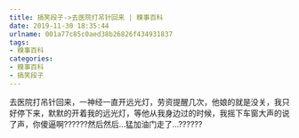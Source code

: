 ```yaml
---
title: 搞笑段子->去医院打吊针回来 | 糗事百科
date: 2019-11-30 18:35:44
urlname: 001a77c85c0aed38b26826f434931837
tags: 
- 糗事百科
categories:
- 糗事百科
- 搞笑段子
---
```

去医院打吊针回来，一神经一直开远光灯，劳资提醒几次，他娘的就是没关，我只好停下来，默默的开着我的远光灯，等他从我身边过的时候，我摇下车窗大声的说了声，你傻逼啊??????然后然后…猛加油门走了…??????


